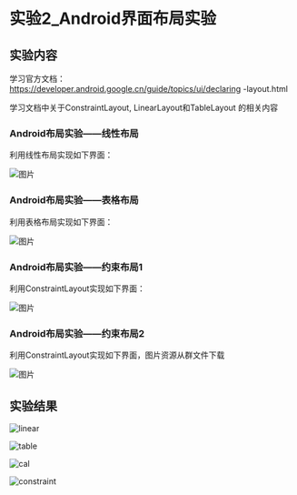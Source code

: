 # 实验2_Android界面布局实验
## 实验内容

学习官方文档：https://developer.android.google.cn/guide/topics/ui/declaring -layout.html

学习文档中关于ConstraintLayout, LinearLayout和TableLayout 的相关内容

### Android布局实验——线性布局

利用线性布局实现如下界面：

![图片](https://user-images.githubusercontent.com/113674466/194752018-fdf30abe-0fe1-4524-99e7-0dd84d71990a.png)


### Android布局实验——表格布局

利用表格布局实现如下界面：

![图片](https://user-images.githubusercontent.com/113674466/194752024-88f3a3a5-9971-4784-8cfd-40e8c10a8b93.png)

### Android布局实验——约束布局1
利用ConstraintLayout实现如下界面：

![图片](https://user-images.githubusercontent.com/113674466/194752028-ebede65e-ca2d-4744-a0eb-6a2d4ff4feb6.png)

### Android布局实验——约束布局2
利用ConstraintLayout实现如下界面，图片资源从群文件下载

![图片](https://user-images.githubusercontent.com/113674466/194752034-aed36aa2-335e-4288-bf5b-cc023cc24bbd.png)

## 实验结果
![linear](https://user-images.githubusercontent.com/113674466/194739531-c452b5ef-9aa1-48ca-9492-705f175dfa1e.png)

![table](https://user-images.githubusercontent.com/113674466/194739532-c1a386bb-f08b-418f-aeb7-fdd08efbe41d.png)

![cal](https://user-images.githubusercontent.com/113674466/194739526-f573ae40-2969-4ed8-b546-75b6090203c4.png)

![constraint](https://user-images.githubusercontent.com/113674466/194739528-a0dcaa43-a645-4c7d-9ab7-d5e34990da62.png)

